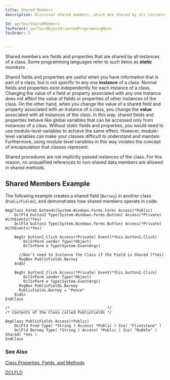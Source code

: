 ```yaml
---
title: Shared Members
description: Discusses shared members, which are shared by all instances of an Encore class. Shared members are equivalent to  `static` members in C#.

Id: aerTourSharedMembers
TocParent: aerTourObjectOrientedProgrammingMain
TocOrder: 5


---
```


Shared members are fields and properties that are shared by all instances of a class. Some programming languages refer to such items as ***static** members* . 

Shared fields and properties are useful when you have information that is part of a class, but is not specific to any one **instance** of a class. Normal fields and properties exist independently for each instance of a class. Changing the value of a field or property associated with any one instance does not affect the value of fields or properties of other instances of the class. On the other hand, when you change the value of a shared field and property associated with an instance of a class, you change the **value** associated with all instances of the class. In this way, shared fields and properties behave like global variables that can be accessed only from instances of a class. Without static fields and properties, you would need to use module-level variables to achieve the same effect. However, module-level variables can make your classes difficult to understand and maintain. Furthermore, using module-level variables in this way violates the concept of encapsulation that classes represent. 

Shared procedures are not implicitly passed instances of the class. For this reason, no unqualified references to non-shared data members are allowed in shared methods. 

## Shared Members Example
The following example creates a shared field (```Barney```) in another class (```PublicFields```), and demonstrates how shared members operate in code: 

```
BegClass Form1 Extends(System.Windows.Forms.Form) Access(*Public)
    DclFld button2 Type(System.Windows.Forms.Button) Access(*Private) WithEvents(*Yes)
    DclFld button1 Type(System.Windows.Forms.Button) Access(*Private) WithEvents(*Yes)        

    BegSr button1_Click Access(*Private) Event(*this.button1.Click)
        DclSrParm sender Type(*Object)
        DclSrParm e Type(System.EventArgs)

      //Don't need to Instance the Class if the Field is Shared (*Yes)         
      MsgBox PublicFields.Barney
    EndSr
        
    BegSr button2_Click Access(*Private) Event(*this.button2.Click)
        DclSrParm sender Type(*Object)
        DclSrParm e Type(System.EventArgs)
      MsgBox PublicFields.Barney
      PublicFields.Barney = "Pence"
    EndSr
EndClass

/* _________________________________________ */
/* Contents of the Class called PublicFields */

BegClass PublicFields Access(*Public) 
    DclFld Fred Type( *String ) Access( *Public ) Inz( "Flintstone" )
    DclFld Barney Type( *String ) Access( *Public ) Inz( "Rubble" ) Shared( *Yes ) 
EndClass

```

### See Also

[Class Properties, Fields, and Methods](ClassPropertiesFieldsandMethodsMain.html)

[DCLFLD](DCLFLD.html) 
